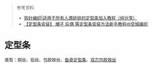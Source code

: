 > 参考资料
>
> - [钩针编织|适用于所有人偶娃娃的定型条加入教程（纯分享）](https://www.bilibili.com/video/BV1o44y1m78p/?spm_id_from=333.337.search-card.all.click&vd_source=b736aa3d7f0fdf47b59ea3021dc810ab)
> - [【定型条安装】 帽子 玩偶 等定型条安装方法新手教程@空城编织](https://www.bilibili.com/video/BV1GV4y1h76q/?spm_id_from=333.337.search-card.all.click&vd_source=b736aa3d7f0fdf47b59ea3021dc810ab)

# 定型条

类型：铜丝、铝丝、包胶铁丝、[鱼骨定型条](https://www.bilibili.com/video/BV1vz421b7No/?spm_id_from=333.337.search-card.all.click&vd_source=b736aa3d7f0fdf47b59ea3021dc810ab)、[双芯包胶铁丝](https://detail.tmall.com/item.htm?spm=a21n57.1.item.24.7c53523cccFAh9&priceTId=2150406317231915551577108e4f1b&utparam=%7B%22aplus_abtest%22:%225203bfa4fe23761714f2596ba8292f61%22%7D&id=573801964508&ns=1&abbucket=19&xxc=taobaoSearch&skuId=3918681189916&pisk=ffxiGBZZf6NWXl2xsHjskTFqhKgKC5sf5IEAMiCq865QXZ5x5IbDMB_2XGp9tsRJitK9DnYQmL9XXAsxCG91cil-w0KDCdsbos7acFjULt6xDOSV0WlTLimKw0nJKVW1Dpl-h9SRG_6A0O7479khHtWVQI7VYk5ChtPN3lkHL66V0t7V3k7FUTzags8yAP5R31KE_6_FWITUk3XGSsqAtoxMAuQ1a85UmobGJN49Q6q40HYEimHRZDVF9KJWuwxmflIXpUADuBk40sYFEQXJ6DrG0eRHqaJIZl1M8CtcXai0n9YkLCxOm421phveVZxssk5MOp8Rf3lQmQJpeh_BmbVFGFB5YOYn3y5NugP88zkkyo6EHHzblNWCK_ZkcxF9XhgCTvD3yK_Ndt8JDv4nh7Z4mIDnKzpf7962y)